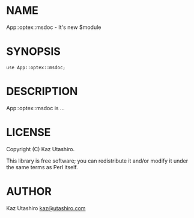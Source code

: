 # NAME

App::optex::msdoc - It's new $module

# SYNOPSIS

    use App::optex::msdoc;

# DESCRIPTION

App::optex::msdoc is ...

# LICENSE

Copyright (C) Kaz Utashiro.

This library is free software; you can redistribute it and/or modify
it under the same terms as Perl itself.

# AUTHOR

Kaz Utashiro <kaz@utashiro.com>
